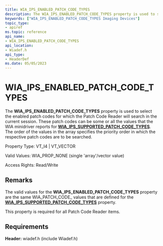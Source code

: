 ```yaml
---
title: WIA_IPS_ENABLED_PATCH_CODE_TYPES
description: The WIA_IPS_ENABLED_PATCH_CODE_TYPES property is used to select the enabled patch codes for which the Patch Code Reader will search in the current session.
keywords: ["WIA_IPS_ENABLED_PATCH_CODE_TYPES Imaging Devices"]
topic_type:
- apiref
ms.topic: reference
api_name:
- WIA_IPS_ENABLED_PATCH_CODE_TYPES
api_location:
- Wiadef.h
api_type:
- HeaderDef
ms.date: 05/05/2023
---
```


# WIA_IPS_ENABLED_PATCH_CODE_TYPES

The **WIA_IPS_ENABLED_PATCH_CODE_TYPES** property is used to select the enabled patch codes for which the Patch Code Reader will search in the current session. These patch codes can be some or all the values that the WIA minidriver reports for [**WIA_IPS_SUPPORTED_PATCH_CODE_TYPES**](wia-ips-supported-patch-code-types.md). The order of the values in the array specifies the priority order in which the respective patch codes are to be searched.

Property Type: VT_I4 | VT_VECTOR

Valid Values: WIA_PROP_NONE (single 'array'/vector value)

Access Rights: Read/Write

## Remarks

The valid values for the **WIA_IPS_ENABLED_PATCH_CODE_TYPES** property are the same WIA_PATCH_CODE_ values that are defined for the [**WIA_IPS_SUPPORTED_PATCH_CODE_TYPES**](wia-ips-supported-patch-code-types.md) property.

This property is required for all Patch Code Reader items.

## Requirements

**Header:** wiadef.h (include Wiadef.h)
